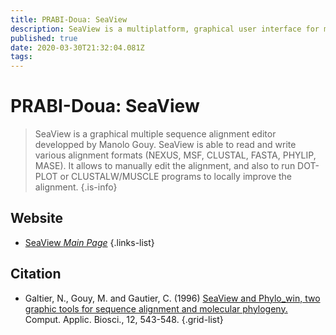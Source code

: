 ```yaml
---
title: PRABI-Doua: SeaView
description: SeaView is a multiplatform, graphical user interface for multiple sequence alignment and molecular phylogeny.
published: true
date: 2020-03-30T21:32:04.081Z
tags: 
---
```


# PRABI-Doua: SeaView

> SeaView is a graphical multiple sequence alignment editor developped by Manolo Gouy. SeaView is able to read and write various alignment formats (NEXUS, MSF, CLUSTAL, FASTA, PHYLIP, MASE). It allows to manually edit the alignment, and also to run DOT-PLOT or CLUSTALW/MUSCLE programs to locally improve the alignment.
{.is-info}

## Website

- [SeaView *Main Page*](http://doua.prabi.fr/software/seaview)
{.links-list}

## Citation

- Galtier, N., Gouy, M. and Gautier, C. (1996) [SeaView and Phylo_win, two graphic tools for sequence alignment and molecular phylogeny.](https://academic.oup.com/bioinformatics/article/12/6/543/231577) Comput. Applic. Biosci., 12, 543-548.
{.grid-list}